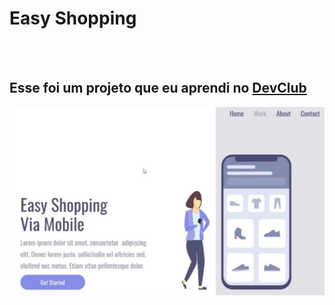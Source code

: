 <h1>Easy Shopping</h1>
<br>
<br>
<h2>Esse foi um projeto que eu aprendi no <a href="https://rodolfomori.com.br/devclub"> DevClub </a> </h2>

<img src="https://github.com/luizcotrim/easy-shopping/blob/master/assets/desktop.JPG?raw=true" />
